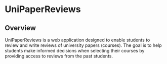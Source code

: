 # UniPaperReviews

## Overview
UniPaperReviews is a web application designed to enable students to review and write reviews of university papers (courses). The goal is to help students make informed decisions when selecting their courses by providing access to reviews from the past students.

